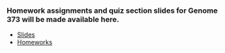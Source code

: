 ### Homework assignments and quiz section slides for Genome 373 will be made available here.

- [Slides](slides/slides)
- [Homeworks](http://skhilton.github.io/genome373/homeworks)
